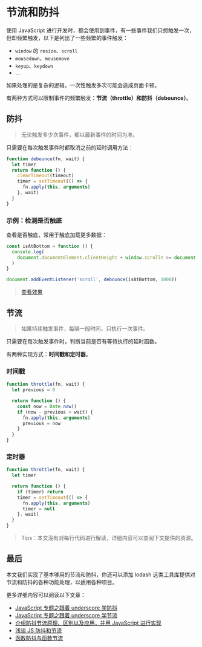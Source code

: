 # 节流和防抖

使用 JavaScript 进行开发时，都会使用到事件，有一些事件我们只想触发一次，但却频繁触发，以下是列出了一些频繁的事件触发：

- `window` 的 `resize`、`scroll`
- `mousedown`、`mousemove`
- `keyup`、`keydown`
- ...

如果处理的是复杂的逻辑，一次性触发多次可能会造成页面卡顿。

有两种方式可以限制事件的频繁触发：**节流（throttle）和防抖（debounce）**。

## 防抖

> 无论触发多少次事件，都以最新事件的时间为准。

只需要在每次触发事件时都取消之前的延时调用方法：

```js
function debounce(fn, wait) {
  let timer
  return function () {
    clearTimeout(timeout)
    timer = setTimeout(() => {
      fn.apply(this, arguments)
    }, wait)
  }
}
```

### 示例：检测是否触底

查看是否触底，常用于触底加载更多数据：

```js
const isAtBottom = function () {
  console.log(
    document.documentElement.clientHeight + window.scrollY >= document.documentElement.scrollHeight
  )
}

document.addEventListener('scroll', debounce(isAtBottom, 1000))
```

> [查看效果](https://codepen.io/lio-zero/pen/wvqQxbb)

## 节流

> 如果持续触发事件，每隔一段时间，只执行一次事件。

只需要在每次触发事件时，判断当前是否有等待执行的延时函数。

有两种实现方式：**时间戳和定时器**。

### 时间戳

```js
function throttle(fn, wait) {
  let previous = 0

  return function () {
    const now = Date.now()
    if (now - previous > wait) {
      fn.apply(this, arguments)
      previous = now
    }
  }
}
```

### 定时器

```js
function throttle(fn, wait) {
  let timer

  return function () {
    if (timer) return
    timer = setTimeout(() => {
      fn.apply(this, arguments)
      timer = null
    }, wait)
  }
}
```

> Tips：本文沒有对每行代码进行解读，详细内容可以查阅下文提供的资源。

## 最后

本文我们实现了基本够用的节流和防抖，你还可以添加 lodash 这类工具库提供对节流和防抖的各种功能处理，以适用各种项目。

更多详细内容可以阅读以下文章：

- [JavaScript 专题之跟着 underscore 学防抖](https://github.com/mqyqingfeng/Blog/issues/22)
- [JavaScript 专题之跟着 underscore 学节流](https://github.com/mqyqingfeng/Blog/issues/26)
- [介绍防抖节流原理、区别以及应用，并用 JavaScript 进行实现](https://github.com/lgwebdream/FE-Interview/issues/15)
- [浅谈 JS 防抖和节流](https://segmentfault.com/a/1190000018428170)
- [函数防抖与函数节流](https://zhuanlan.zhihu.com/p/38313717)
